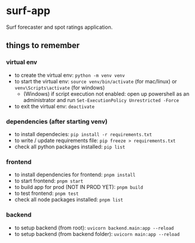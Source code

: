 # surf-app
Surf forecaster and spot ratings application.

## things to remember

### virtual env
- to create the virtual env: `python -m venv venv`
- to start the virtual env: `source venv/bin/activate` (for mac/linux) or `venv\Scripts\activate` (for windows)
    - (Windows) if script execution not enabled: open up powershell as an administrator and run `Set-ExecutionPolicy Unrestricted -Force`
- to exit the virtual env: `deactivate`

### dependencies (after starting venv)
- to install dependecies: `pip install -r requirements.txt`
- to write / update requirements file: `pip freeze > requirements.txt`
- check all python packages installed: `pip list`

### frontend
- to install dependencies for frontend: `pnpm install`
- to start frontend: `pnpm start`
- to build app for prod (NOT IN PROD YET): `pnpm build`
- to test frontend: `pnpm test`
- check all node packages installed: `pnpm list`

### backend
- to setup backend (from root): `uvicorn backend.main:app --reload`
- to setup backend (from backend folder): `uvicorn main:app --reload`

